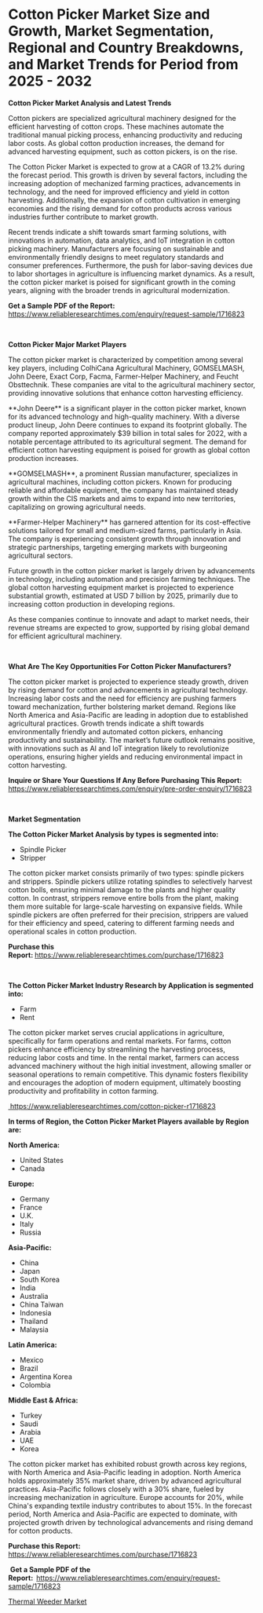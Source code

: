 <p><h1>Cotton Picker Market Size and Growth, Market Segmentation, Regional and Country Breakdowns, and Market Trends for Period from 2025 -  2032</h1></p><p><strong>Cotton Picker Market Analysis and Latest Trends</strong></p>
<p><p>Cotton pickers are specialized agricultural machinery designed for the efficient harvesting of cotton crops. These machines automate the traditional manual picking process, enhancing productivity and reducing labor costs. As global cotton production increases, the demand for advanced harvesting equipment, such as cotton pickers, is on the rise.</p><p>The Cotton Picker Market is expected to grow at a CAGR of 13.2% during the forecast period. This growth is driven by several factors, including the increasing adoption of mechanized farming practices, advancements in technology, and the need for improved efficiency and yield in cotton harvesting. Additionally, the expansion of cotton cultivation in emerging economies and the rising demand for cotton products across various industries further contribute to market growth.</p><p>Recent trends indicate a shift towards smart farming solutions, with innovations in automation, data analytics, and IoT integration in cotton picking machinery. Manufacturers are focusing on sustainable and environmentally friendly designs to meet regulatory standards and consumer preferences. Furthermore, the push for labor-saving devices due to labor shortages in agriculture is influencing market dynamics. As a result, the cotton picker market is poised for significant growth in the coming years, aligning with the broader trends in agricultural modernization.</p></p>
<p><strong>Get a Sample PDF of the Report:&nbsp;</strong> <a href="https://www.reliableresearchtimes.com/enquiry/request-sample/1716823?utm_campaign=2006&utm_medium=2&utm_source=Github&utm_content=ia&utm_term=30032025&utm_id=cotton-picker">https://www.reliableresearchtimes.com/enquiry/request-sample/1716823</a></p>
<p>&nbsp;</p>
<p><strong>Cotton Picker Major Market Players</strong></p>
<p><p>The cotton picker market is characterized by competition among several key players, including ColhiCana Agricultural Machinery, GOMSELMASH, John Deere, Exact Corp, Facma, Farmer-Helper Machinery, and Feucht Obsttechnik. These companies are vital to the agricultural machinery sector, providing innovative solutions that enhance cotton harvesting efficiency.</p><p>**John Deere** is a significant player in the cotton picker market, known for its advanced technology and high-quality machinery. With a diverse product lineup, John Deere continues to expand its footprint globally. The company reported approximately $39 billion in total sales for 2022, with a notable percentage attributed to its agricultural segment. The demand for efficient cotton harvesting equipment is poised for growth as global cotton production increases.</p><p>**GOMSELMASH**, a prominent Russian manufacturer, specializes in agricultural machines, including cotton pickers. Known for producing reliable and affordable equipment, the company has maintained steady growth within the CIS markets and aims to expand into new territories, capitalizing on growing agricultural needs.</p><p>**Farmer-Helper Machinery** has garnered attention for its cost-effective solutions tailored for small and medium-sized farms, particularly in Asia. The company is experiencing consistent growth through innovation and strategic partnerships, targeting emerging markets with burgeoning agricultural sectors.</p><p>Future growth in the cotton picker market is largely driven by advancements in technology, including automation and precision farming techniques. The global cotton harvesting equipment market is projected to experience substantial growth, estimated at USD 7 billion by 2025, primarily due to increasing cotton production in developing regions. </p><p>As these companies continue to innovate and adapt to market needs, their revenue streams are expected to grow, supported by rising global demand for efficient agricultural machinery.</p></p>
<p>&nbsp;</p>
<p><strong>What Are The Key Opportunities For Cotton Picker Manufacturers?</strong></p>
<p><p>The cotton picker market is projected to experience steady growth, driven by rising demand for cotton and advancements in agricultural technology. Increasing labor costs and the need for efficiency are pushing farmers toward mechanization, further bolstering market demand. Regions like North America and Asia-Pacific are leading in adoption due to established agricultural practices. Growth trends indicate a shift towards environmentally friendly and automated cotton pickers, enhancing productivity and sustainability. The market’s future outlook remains positive, with innovations such as AI and IoT integration likely to revolutionize operations, ensuring higher yields and reducing environmental impact in cotton harvesting.</p></p>
<p><strong>Inquire or Share Your Questions If Any Before Purchasing This Report:</strong> <a href="https://www.reliableresearchtimes.com/enquiry/pre-order-enquiry/1716823?utm_campaign=2006&utm_medium=2&utm_source=Github&utm_content=ia&utm_term=30032025&utm_id=cotton-picker">https://www.reliableresearchtimes.com/enquiry/pre-order-enquiry/1716823</a></p>
<p>&nbsp;</p>
<p><strong>Market Segmentation</strong></p>
<p><strong>The Cotton Picker Market Analysis by types is segmented into:</strong></p>
<p><ul><li>Spindle Picker</li><li>Stripper</li></ul></p>
<p><p>The cotton picker market consists primarily of two types: spindle pickers and strippers. Spindle pickers utilize rotating spindles to selectively harvest cotton bolls, ensuring minimal damage to the plants and higher quality cotton. In contrast, strippers remove entire bolls from the plant, making them more suitable for large-scale harvesting on expansive fields. While spindle pickers are often preferred for their precision, strippers are valued for their efficiency and speed, catering to different farming needs and operational scales in cotton production.</p></p>
<p><strong>Purchase this Report:&nbsp;</strong><a href="https://www.reliableresearchtimes.com/purchase/1716823?utm_campaign=2006&utm_medium=2&utm_source=Github&utm_content=ia&utm_term=30032025&utm_id=cotton-picker">https://www.reliableresearchtimes.com/purchase/1716823</a></p>
<p>&nbsp;</p>
<p><strong>The Cotton Picker Market Industry Research by Application is segmented into:</strong></p>
<p><ul><li>Farm</li><li>Rent</li></ul></p>
<p><p>The cotton picker market serves crucial applications in agriculture, specifically for farm operations and rental markets. For farms, cotton pickers enhance efficiency by streamlining the harvesting process, reducing labor costs and time. In the rental market, farmers can access advanced machinery without the high initial investment, allowing smaller or seasonal operations to remain competitive. This dynamic fosters flexibility and encourages the adoption of modern equipment, ultimately boosting productivity and profitability in cotton farming.</p></p>
<p><a href="https://www.reliableresearchtimes.com/cotton-picker-r1716823?utm_campaign=2006&utm_medium=2&utm_source=Github&utm_content=ia&utm_term=30032025&utm_id=cotton-picker">&nbsp;https://www.reliableresearchtimes.com/cotton-picker-r1716823</a></p>
<p><strong>In terms of Region, the Cotton Picker Market Players available by Region are:</strong></p>
<p>
    <p> <strong> North America: </strong>
        <ul>
            <li>United States</li>
            <li>Canada</li>
        </ul>
        </p> 
    <p> <strong> Europe: </strong>
        <ul>
            <li>Germany</li>
            <li>France</li>
            <li>U.K.</li>
            <li>Italy</li>
            <li>Russia</li>
        </ul>
        </p> 
    <p> <strong> Asia-Pacific: </strong>
        <ul>
            <li>China</li>
            <li>Japan</li>
            <li>South Korea</li>
            <li>India</li>
            <li>Australia</li>
            <li>China Taiwan</li>
            <li>Indonesia</li>
            <li>Thailand</li>
            <li>Malaysia</li>
        </ul>
        </p> 
    <p> <strong> Latin America: </strong>
        <ul>
            <li>Mexico</li>
            <li>Brazil</li>
            <li>Argentina Korea</li>
            <li>Colombia</li>
        </ul>
        </p> 
    <p> <strong> Middle East & Africa: </strong>
        <ul>
            <li>Turkey</li>
            <li>Saudi</li>
            <li>Arabia</li>
            <li>UAE</li>
            <li>Korea</li>
        </ul>
    </p>
    </p>
<p><p>The cotton picker market has exhibited robust growth across key regions, with North America and Asia-Pacific leading in adoption. North America holds approximately 35% market share, driven by advanced agricultural practices. Asia-Pacific follows closely with a 30% share, fueled by increasing mechanization in agriculture. Europe accounts for 20%, while China's expanding textile industry contributes to about 15%. In the forecast period, North America and Asia-Pacific are expected to dominate, with projected growth driven by technological advancements and rising demand for cotton products.</p></p>
<p><strong>Purchase this Report: </strong><a href="https://www.reliableresearchtimes.com/purchase/1716823?utm_campaign=2006&utm_medium=2&utm_source=Github&utm_content=ia&utm_term=30032025&utm_id=cotton-picker">https://www.reliableresearchtimes.com/purchase/1716823</a></p>
<p>&nbsp;<strong>Get a Sample PDF of the Report:&nbsp;&nbsp;</strong><a href="https://www.reliableresearchtimes.com/enquiry/request-sample/1716823?utm_campaign=2006&utm_medium=2&utm_source=Github&utm_content=ia&utm_term=30032025&utm_id=cotton-picker">https://www.reliableresearchtimes.com/enquiry/request-sample/1716823</a></p>
<p><strong></strong></p>
<p><p><a href="https://github.com/bmorecock/Market-Research-Report-List-6/blob/main/thermal-weeder-market.md?utm_campaign=2006&utm_medium=2&utm_source=Github&utm_content=ia&utm_term=30032025&utm_id=cotton-picker">Thermal Weeder Market</a></p></p>
